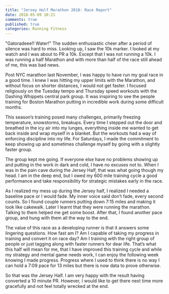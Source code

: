 ```yaml
---
title: "Jersey Half Marathon 2018: Race Report"
date: 2018-05-09 10:21
comments: true
published: true
categories: Running Fitness
---
```


"Gatoradeee!! Water!" The sudden enthusiastic cheer after a period of silence was hard to miss. Looking up, I saw the 10k marker. I looked at my watch and I was about to PR a 10k. Except that I was not running a 10k. I was running a half Marathon and with more than half of the race still ahead of me, this was bad news.

Post NYC marathon last November, I was happy to have run my goal race in a good time. I knew I was hitting my upper limits with the Marathon, and without focus on shorter distances, I would not get faster. I focused religiously on the Tuesday tempo and Thursday speed workouts with the Dashing Whippets central park group. It was inspiring to see the people training for Boston Marathon putting in incredible work during some difficult months.

This season’s training posed many challenges, primarily freezing temperature, snowstorms, breakups. Every time I stepped out the door and breathed in the icy air into my lunges, everything inside me wanted to get back inside and wrap myself in a blanket.  But the workouts had a way of enforcing discipline into my life. For Saturdays, I made the commitment to keep showing up and sometimes challenge myself by going with a slightly faster group.

The group kept me going. If everyone else have no problems showing up and putting in the work in dark and cold, I have no excuses not to. When I was in the pain cave during the Jersey Half, that was what going though my head. I am in the deep end, but I owed my 600 mile training cycle a good performance and take responsibility for strategic mistakes early in the race.

As I realized my mess up during the Jersey half, I realized I needed a baseline pace or I would fade. My inner voice said don’t fade, every second counts. So I found couple runners putting down 7:15 miles and making it look like cakewalk. Later I learnt that they were running the marathon. Talking to them helped me get some boost. After that, I found another pace group, and hung with them all the way to the end.

The value of this race as a developing runner is that it answers some lingering questions. How fast am I? Am I capable of taking my progress in training and convert it on race day? Am I training with the right group of people or just tagging along with faster runners for dear life. That’s what this half will mean for me, that I have improved this training cycle and while my strategy and mental game needs work, I can enjoy the following week knowing I made progress. Progress where I used to think there is no way I can hold a 7:09 pace for 13 miles but there is now data to prove otherwise.

So that was the Jersey Half. I am very happy with the result having converted a 10 minute PR. However, I would like to get there next time more gracefully and not feel totally wrecked at the end.
